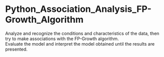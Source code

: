 # Python_Association_Analysis_FP-Growth_Algorithm
Analyze and recognize the conditions and characteristics of the data, then try to make associations with the FP-Growth algorithm.  
Evaluate the model and interpret the model obtained until the results are presented. 
